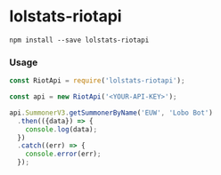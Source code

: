 # lolstats-riotapi

```
npm install --save lolstats-riotapi
```

### Usage

```javascript
const RiotApi = require('lolstats-riotapi');

const api = new RiotApi('<YOUR-API-KEY>');

api.SummonerV3.getSummonerByName('EUW', 'Lobo Bot')
  .then(({data}) => {
    console.log(data);
  })
  .catch((err) => {
    console.error(err);
  });
```